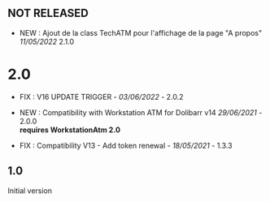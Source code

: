 

## NOT RELEASED
- NEW : Ajout de la class TechATM pour l'affichage de la page "A propos" *11/05/2022* 2.1.0

# 2.0
- FIX : V16 UPDATE TRIGGER - *03/06/2022* - 2.0.2  
- NEW : Compatibility with Workstation ATM for Dolibarr v14 *29/06/2021* - 2.0.0  
  **requires WorkstationAtm 2.0**

- FIX : Compatibility V13 - Add token renewal - *18/05/2021* - 1.3.3

## 1.0

Initial version


